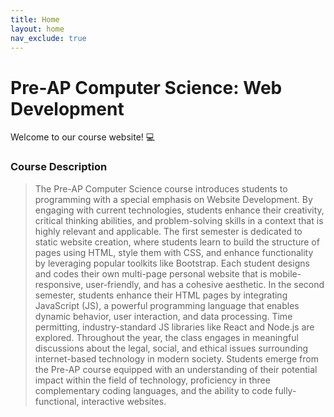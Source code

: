 ```yaml
---
title: Home
layout: home
nav_exclude: true
---
```


# Pre-AP Computer Science: Web Development
Welcome to our course website! 💻

### Course Description
> The Pre-AP Computer Science course introduces students to programming with a special emphasis on Website Development. By engaging with current technologies, students enhance their creativity, critical thinking abilities, and problem-solving skills in a context that is highly relevant and applicable. The first semester is dedicated to static website creation, where students learn to build the structure of pages using HTML, style them with CSS, and enhance functionality by leveraging popular toolkits like Bootstrap. Each student designs and codes their own multi-page personal website that is mobile-responsive, user-friendly, and has a cohesive aesthetic. In the second semester, students enhance their HTML pages by integrating JavaScript (JS), a powerful programming language that enables dynamic behavior, user interaction, and data processing. Time permitting, industry-standard JS libraries like React and Node.js are explored. Throughout the year, the class engages in meaningful discussions about the legal, social, and ethical issues surrounding internet-based technology in modern society. Students emerge from the Pre-AP course equipped with an understanding of their potential impact within the field of technology, proficiency in three complementary coding languages, and the ability to code fully-functional, interactive websites. 
